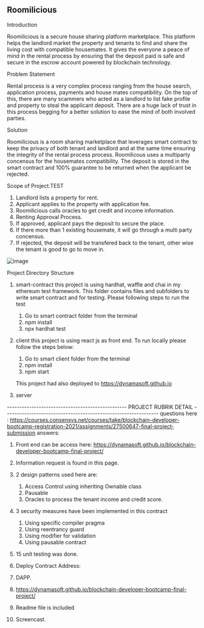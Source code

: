 ## Roomilicious

Introduction

Roomilicious is a secure house sharing platform marketplace. This platform helps the landlord market the property and tenants to find and share the living cost with compatible housemates. It gives the everyone a peace of mind in the rental process by ensuring that the deposit paid is safe and secure in the escrow account powered by blockchain technology.

Problem Statement

Rental process is a very complex process ranging from the house search, application process, payments and house mates compatibility.  On the top of this, there are many scammers who acted as a landlord to list fake profile and property to steal the applicant deposit. There are a huge lack of trust in this process begging for a better solution to ease the mind of both involved parties.

Solution

Roomilicious is a room sharing marketplace that leverages smart contract to keep the privacy of both tenant and landlord and at the same time ensuring the integrity of the rental process process. Roomilicous uses a multiparty concensus for the housemates compatibility. The deposit is stored in the smart contract and 100% guarantee to be returned when the applicant be rejected.

Scope of Project.TEST

1. Landlord lists a property for rent. 
2. Applicant applies to the property with application fee.
3. Roomilicious calls oracles to get credit and income information.
4. Renting Approval Process. 
5. If approved, applicant pays the deposit to secure the place.
6. If there more than 1 existing housemate, it will go through a multi party concensus.
7. If rejected, the deposit will be transfered back to the tenant, other wise the tenant is good to go to move in. 

![image](https://user-images.githubusercontent.com/11653682/137765650-96b574b0-1665-4d3f-981b-e9cc1a06717f.png)

Project Directory Structure
1. smart-contract
   this project is using hardhat, waffle and chai in my ethereum test framework.  This folder contains files and subfolders to write smart contract and for testing.
   Please following steps to run the test 
   1. Go to smart contract folder from the terminal
   2. npm install
   3. npx hardhat test

2. client
   this project is using react js as front end. To run locally please follow the steps below:
   1. Go to smart client folder from the terminal
   2. npm install
   3. npm start

   This project had also deployed to https://dynamasoft.github.io


3. server



------------------------------------------------- PROJECT RUBRIK DETAIL ---------------------------------------------------------------
questions here : https://courses.consensys.net/courses/take/blockchain-developer-bootcamp-registration-2021/assignments/27500647-final-project-submission
answers:
1. Front end can be access here: https://dynamasoft.github.io/blockchain-developer-bootcamp-final-project/

2. Information request is found in this page.

3. 2 design patterns used here are:
   1. Access Control using inheriting Ownable class
   2. Pausable
   3. Oracles to process the tenant income and credit score.

4. 3 security measures have been implemented in this contract
   1. Using specific compiler pragma 
   2. Using reentrancy guard
   3. Using modifier for validation
   4. Using pausable contract

5. 15 unit testing was done.

6. Deploy Contract Address:

7. DAPP.

8. https://dynamasoft.github.io/blockchain-developer-bootcamp-final-project/

9. Readme file is included

10. Screencast. 



